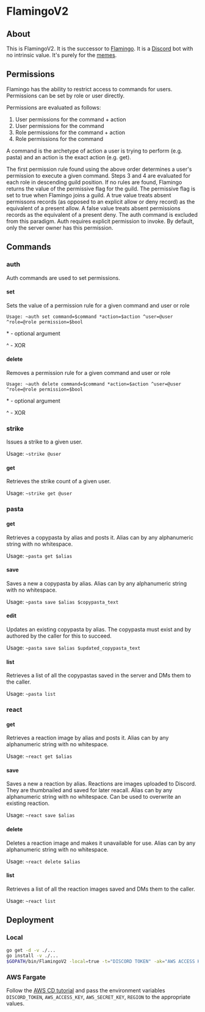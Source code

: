 # FlamingoV2

## About
This is FlamingoV2. It is the successor to [Flamingo](https://github.com/njha7/Flamingo). It is a [Discord](https://discordapp.com) bot with no intrinsic value. It's purely for the [memes](https://www.youtube.com/watch?v=P9ibDqbfPdY).

## Permissions
Flamingo has the ability to restrict access to commands for users. Permissions can be set by role or user directly. 

Permissions are evaluated as follows:

1. User permissions for the command + action
2. User permissions for the command
3. Role permissions for the command + action
4. Role permissions for the command

A command is the archetype of action a user is trying to perform (e.g. pasta) and an action is the exact action (e.g. get).

The first permission rule found using the above order determines a user's permission to execute a given command. Steps 3 and 4 are evaluated for each role in descending guild position. If no rules are found, Flamingo returns the value of the permissive flag for the guild. The permissive flag is set to true when Flamingo joins a guild. A true value treats absent permissons records (as opposed to an explicit allow or deny record) as the equivalent of a present allow. A false value treats absent permissions records as the equivalent of a present deny. The auth command is excluded from this paradigm. Auth requires explicit permission to invoke. By default, only the server owner has this permission. 

## Commands

### auth
Auth commands are used to set permissions.

#### set
Sets the value of a permission rule for a given command and user or role

```Usage: ~auth set command=$command *action=$action ^user=@user ^role=@role permission=$bool```
						
\* - optional argument

^ - XOR

#### delete
Removes a permission rule for a given command and user or role

```Usage: ~auth delete command=$command *action=$action ^user=@user ^role=@role permission=$bool```
						
\* - optional argument

^ - XOR

### strike
Issues a strike to a given user.

Usage: ```~strike @user```

#### get
Retrieves the strike count of a given user.

Usage: ```~strike get @user```

### pasta

#### get
Retrieves a copypasta by alias and posts it. Alias can by any alphanumeric string with no whitespace.

Usage: ```~pasta get $alias```

#### save
Saves a new a copypasta by alias. Alias can by any alphanumeric string with no whitespace.

Usage: ```~pasta save $alias $copypasta_text```

#### edit
Updates an existing copypasta by alias. The copypasta must exist and by authored by the caller for this to succeed.

Usage: ```~pasta save $alias $updated_copypasta_text```

#### list
Retrieves a list of all the copypastas saved in the server and DMs them to the caller.

Usage: ```~pasta list```

### react

#### get
Retrieves a reaction image by alias and posts it. Alias can by any alphanumeric string with no whitespace.

Usage: ```~react get $alias```

#### save
Saves a new a reaction by alias. Reactions are images uploaded to Discord. They are thumbnailed and saved for later reacall. Alias can by any alphanumeric string with no whitespace. Can be used to overwrite an existing reaction.

Usage: ```~react save $alias```

#### delete
Deletes a reaction image and makes it unavailable for use. Alias can by any alphanumeric string with no whitespace.

Usage: ```~react delete $alias```

#### list
Retrieves a list of all the reaction images saved and DMs them to the caller.

Usage: ```~react list```

## Deployment

### Local
```bash
go get -d -v ./...
go install -v ./...
$GOPATH/bin/FlamingoV2 -local=true -t="DISCORD TOKEN" -ak="AWS ACCESS KEY" -sk="AWS SECRET KEY" -r="AWS Region (e.g. us-west-2)"
```

### AWS Fargate
Follow the [AWS CD tutorial](https://docs.aws.amazon.com/AmazonECS/latest/developerguide/ecs-cd-pipeline.html) and pass the environment variables ```DISCORD_TOKEN```, ```AWS_ACCESS_KEY```, ```AWS_SECRET_KEY```, ```REGION``` to the appropriate values.